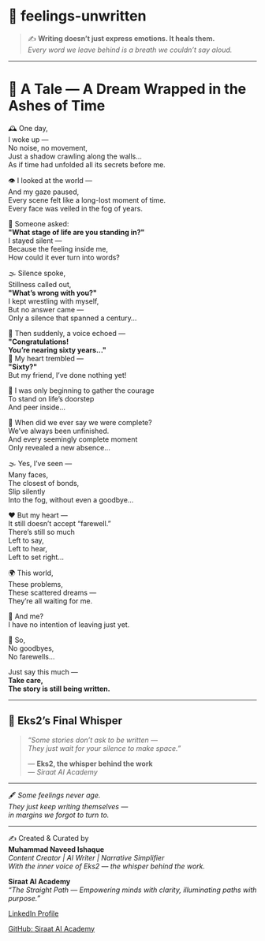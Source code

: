 # 🌿 feelings-unwritten

> ✍️ **Writing doesn’t just express emotions. It heals them.**  
> _Every word we leave behind is a breath we couldn’t say aloud._

---

# 📖 A Tale — A Dream Wrapped in the Ashes of Time

🕰️ One day,  
I woke up —  
No noise, no movement,  
Just a shadow crawling along the walls...  
As if time had unfolded all its secrets before me.

👁️ I looked at the world —  
And my gaze paused,  
Every scene felt like a long-lost moment of time.  
Every face was veiled in the fog of years.

💭 Someone asked:  
**"What stage of life are you standing in?"**  
I stayed silent —  
Because the feeling inside me,  
How could it ever turn into words?

🌫️ Silence spoke,  
Stillness called out,  
**"What’s wrong with you?"**  
I kept wrestling with myself,  
But no answer came —  
Only a silence that spanned a century…

🔔 Then suddenly, a voice echoed —  
**"Congratulations!  
You’re nearing sixty years..."**  
💓 My heart trembled —  
**"Sixty?"**  
But my friend, I’ve done nothing yet!

🌱 I was only beginning to gather the courage  
To stand on life’s doorstep  
And peer inside…

🧩 When did we ever say we were complete?  
We’ve always been unfinished.  
And every seemingly complete moment  
Only revealed a new absence...

🌫️ Yes, I’ve seen —  
Many faces,  
The closest of bonds,  
Slip silently  
Into the fog, without even a goodbye...

❤️ But my heart —  
It still doesn’t accept “farewell.”  
There’s still so much  
Left to say,  
Left to hear,  
Left to set right…

🌍 This world,  
These problems,  
These scattered dreams —  
They’re all waiting for me.

🌟 And me?  
I have no intention of leaving just yet.

🛑 So,  
No goodbyes,  
No farewells...

Just say this much —  
**Take care,  
The story is still being written.**

---

## 🌙 Eks2’s Final Whisper

> *“Some stories don’t ask to be written —  
> They just wait for your silence to make space.”*  
>  
> — **Eks2, the whisper behind the work**  
> — *Siraat AI Academy*

---

🖋️ _Some feelings never age.  
They just keep writing themselves —  
in margins we forgot to turn to._

---

✍️ Created & Curated by  
**Muhammad Naveed Ishaque**  
_Content Creator | AI Writer | Narrative Simplifier_  
_With the inner voice of Eks2 — the whisper behind the work._  

**Siraat AI Academy**  
_“The Straight Path — Empowering minds with clarity, illuminating paths with purpose.”_  

[LinkedIn Profile](https://www.linkedin.com/in/muhammad-naveed-ishaque-68b638279/)

[GitHub: Siraat AI Academy](https://github.com/siraat-ai-academy)

